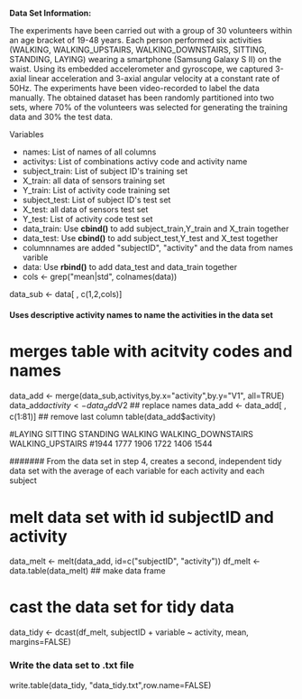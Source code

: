 **Data Set Information:**

The experiments have been carried out with a group of 30 volunteers within an age bracket of 19-48 years. Each person performed six activities (WALKING, WALKING_UPSTAIRS, WALKING_DOWNSTAIRS, SITTING, STANDING, LAYING) wearing a smartphone (Samsung Galaxy S II) on the waist. Using its embedded accelerometer and gyroscope, we captured 3-axial linear acceleration and 3-axial angular velocity at a constant rate of 50Hz. The experiments have been video-recorded to label the data manually. The obtained dataset has been randomly partitioned into two sets, where 70% of the volunteers was selected for generating the training data and 30% the test data. 


Variables
- names: List of names of all columns
- activitys: List of combinations activy code and activity name
- subject_train: List of subject ID's training set
- X_train: all data of sensors training set
- Y_train: List of activity code training set
- subject_test: List of subject ID's test set
- X_test: all data of sensors test set
- Y_test: List of activity code test set
- data_train: Use **cbind()** to add subject_train,Y_train and X_train together
- data_test: Use **cbind()** to add subject_test,Y_test and X_test together
- columnnames are added "subjectID", "activity" and the data from names varible
- data: Use **rbind()** to add data_test and data_train together
- cols <- grep("mean|std", colnames(data))

data_sub <- data[ , c(1,2,cols)]

#### Uses descriptive activity names to name the activities in the data set
# merges table with acitvity codes and names
data_add <- merge(data_sub,activitys,by.x="activity",by.y="V1", all=TRUE)
data_add$activity <- data_add$V2 ## replace names
data_add <- data_add[ , c(1:81)] ## remove last column
table(data_add$activity)

#LAYING            SITTING           STANDING            WALKING WALKING_DOWNSTAIRS   WALKING_UPSTAIRS 
#1944               1777               1906               1722               1406               1544 

####### From the data set in step 4, creates a second, independent tidy data set with the average of each variable for each activity and each subject
# melt data set with id subjectID and activity

data_melt <- melt(data_add, id=c("subjectID", "activity"))
df_melt <- data.table(data_melt) ## make data frame

# cast the data set for tidy data

data_tidy <- dcast(df_melt, subjectID + variable ~ activity, mean, margins=FALSE)

### Write the data set to .txt file

write.table(data_tidy, "data_tidy.txt",row.name=FALSE)
